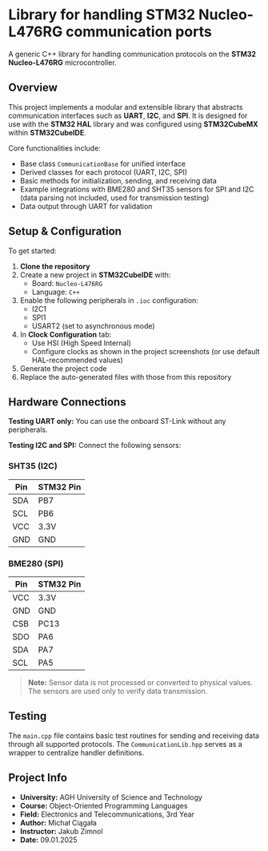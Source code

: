 # Library for handling STM32 Nucleo-L476RG communication ports

A generic C++ library for handling communication protocols on the **STM32 Nucleo-L476RG** microcontroller.

## Overview

This project implements a modular and extensible library that abstracts communication interfaces such as **UART**, **I2C**, and **SPI**. It is designed for use with the **STM32 HAL** library and was configured using **STM32CubeMX** within **STM32CubeIDE**.

Core functionalities include:
- Base class `CommunicationBase` for unified interface
- Derived classes for each protocol (UART, I2C, SPI)
- Basic methods for initialization, sending, and receiving data
- Example integrations with BME280 and SHT35 sensors for SPI and I2C (data parsing not included, used for transmission testing)
- Data output through UART for validation

## Setup & Configuration

To get started:

1. **Clone the repository**
2. Create a new project in **STM32CubeIDE** with:
   - Board: `Nucleo-L476RG`
   - Language: `C++`
3. Enable the following peripherals in `.ioc` configuration:
   - I2C1
   - SPI1
   - USART2 (set to asynchronous mode)
4. In **Clock Configuration** tab:
   - Use HSI (High Speed Internal)
   - Configure clocks as shown in the project screenshots (or use default HAL-recommended values)
5. Generate the project code
6. Replace the auto-generated files with those from this repository

##  Hardware Connections

**Testing UART only:** You can use the onboard ST-Link without any peripherals.

**Testing I2C and SPI:** Connect the following sensors:

### SHT35 (I2C)

| Pin | STM32 Pin |
|-----|-----------|
| SDA | PB7       |
| SCL | PB6       |
| VCC | 3.3V      |
| GND | GND       |

### BME280 (SPI)

| Pin | STM32 Pin |
|-----|-----------|
| VCC | 3.3V      |
| GND | GND       |
| CSB | PC13      |
| SDO | PA6       |
| SDA | PA7       |
| SCL | PA5       |

> **Note:** Sensor data is not processed or converted to physical values. The sensors are used only to verify data transmission.

## Testing

The `main.cpp` file contains basic test routines for sending and receiving data through all supported protocols. The `CommunicationLib.hpp` serves as a wrapper to centralize handler definitions.

## Project Info

- **University:** AGH University of Science and Technology  
- **Course:** Object-Oriented Programming Languages  
- **Field:** Electronics and Telecommunications, 3rd Year  
- **Author:** Michał Ciągała  
- **Instructor:** Jakub Zimnol  
- **Date:** 09.01.2025
